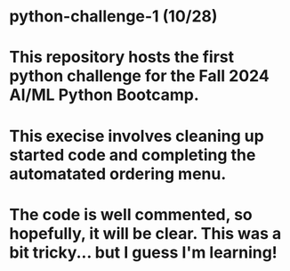 # python-challenge-1 (10/28)
#
# This repository hosts the first python challenge for the Fall 2024 AI/ML Python Bootcamp.
# This execise involves cleaning up started code and completing the automatated ordering menu.
# The code is well commented, so hopefully, it will be clear. This was a bit tricky... but I guess I'm learning!